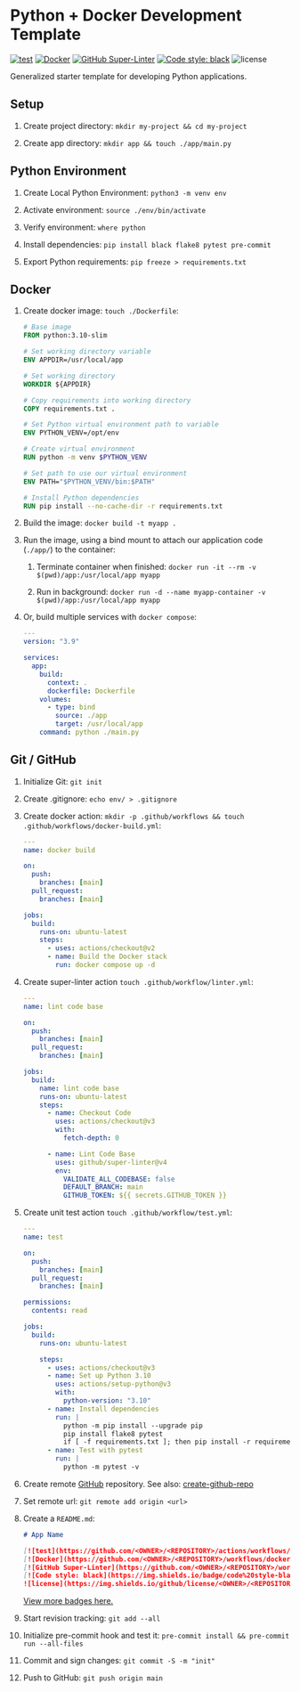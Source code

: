 # Python + Docker Development Template

[![test](https://github.com/geocoug/python-app-template/actions/workflows/test.yml/badge.svg)](https://github.com/geocoug/python-app-template/actions/workflows/test.yml)
[![Docker](https://github.com/geocoug/python-app-template/workflows/docker%20build/badge.svg)](https://github.com/geocoug/python-app-template/actions/workflows/docker-build.yml)
[![GitHub Super-Linter](https://github.com/geocoug/python-app-template/workflows/lint%20code%20base/badge.svg)](https://github.com/geocoug/python-app-template/actions/workflows/linter.yml)
[![Code style: black](https://img.shields.io/badge/code%20style-black-000000.svg)](https://github.com/psf/black)
![license](https://img.shields.io/github/license/geocoug/python-app-template)

Generalized starter template for developing Python applications.

## Setup

1. Create project directory: `mkdir my-project && cd my-project`

1. Create app directory: `mkdir app && touch ./app/main.py`

## Python Environment

1. Create Local Python Environment: `python3 -m venv env`

1. Activate environment: `source ./env/bin/activate`

1. Verify environment: `where python`

1. Install dependencies: `pip install black flake8 pytest pre-commit`

1. Export Python requirements: `pip freeze > requirements.txt`

## Docker

1. Create docker image: `touch ./Dockerfile`:

   ```dockerfile
   # Base image
   FROM python:3.10-slim

   # Set working directory variable
   ENV APPDIR=/usr/local/app

   # Set working directory
   WORKDIR ${APPDIR}

   # Copy requirements into working directory
   COPY requirements.txt .

   # Set Python virtual environment path to variable
   ENV PYTHON_VENV=/opt/env

   # Create virtual environment
   RUN python -m venv $PYTHON_VENV

   # Set path to use our virtual environment
   ENV PATH="$PYTHON_VENV/bin:$PATH"

   # Install Python dependencies
   RUN pip install --no-cache-dir -r requirements.txt
   ```

1. Build the image: `docker build -t myapp .`

1. Run the image, using a bind mount to attach our application code (`./app/`) to the container:

   1. Terminate container when finished: `docker run -it --rm -v $(pwd)/app:/usr/local/app myapp`

   1. Run in background: `docker run -d --name myapp-container -v $(pwd)/app:/usr/local/app myapp`

1. Or, build multiple services with `docker compose`:

   ```yaml
   ---
   version: "3.9"

   services:
     app:
       build:
         context: .
         dockerfile: Dockerfile
       volumes:
         - type: bind
           source: ./app
           target: /usr/local/app
       command: python ./main.py
   ```

## Git / GitHub

1. Initialize Git: `git init`

1. Create .gitignore: `echo env/ > .gitignore`

1. Create docker action: `mkdir -p .github/workflows && touch .github/workflows/docker-build.yml`:

   ```yml
   ---
   name: docker build

   on:
     push:
       branches: [main]
     pull_request:
       branches: [main]

   jobs:
     build:
       runs-on: ubuntu-latest
       steps:
         - uses: actions/checkout@v2
         - name: Build the Docker stack
           run: docker compose up -d
   ```

1. Create super-linter action `touch .github/workflow/linter.yml`:

   ```yml
   ---
   name: lint code base

   on:
     push:
       branches: [main]
     pull_request:
       branches: [main]

   jobs:
     build:
       name: lint code base
       runs-on: ubuntu-latest
       steps:
         - name: Checkout Code
           uses: actions/checkout@v3
           with:
             fetch-depth: 0

         - name: Lint Code Base
           uses: github/super-linter@v4
           env:
             VALIDATE_ALL_CODEBASE: false
             DEFAULT_BRANCH: main
             GITHUB_TOKEN: ${{ secrets.GITHUB_TOKEN }}
   ```

1. Create unit test action `touch .github/workflow/test.yml`:

   ```yml
   ---
   name: test

   on:
     push:
       branches: [main]
     pull_request:
       branches: [main]

   permissions:
     contents: read

   jobs:
     build:
       runs-on: ubuntu-latest

       steps:
         - uses: actions/checkout@v3
         - name: Set up Python 3.10
           uses: actions/setup-python@v3
           with:
             python-version: "3.10"
         - name: Install dependencies
           run: |
             python -m pip install --upgrade pip
             pip install flake8 pytest
             if [ -f requirements.txt ]; then pip install -r requirements.txt; fi
         - name: Test with pytest
           run: |
             python -m pytest -v
   ```

1. Create remote [GitHub](https://github.com) repository. See also: [create-github-repo](https://github.com/geocoug/create-github-repo)

1. Set remote url: `git remote add origin <url>`

1. Create a `README.md`:

   ```md
   # App Name

   [![test](https://github.com/<OWNER>/<REPOSITORY>/actions/workflows/tests.yml/badge.svg)](https://github.com/<OWNER>/<REPOSITORY>/actions/workflows/tests.yml)
   [![Docker](https://github.com/<OWNER>/<REPOSITORY>/workflows/docker%20build/badge.svg)](https://github.com/<OWNER>/<REPOSITORY>/actions/workflows/docker-build.yml)
   [![GitHub Super-Linter](https://github.com/<OWNER>/<REPOSITORY>/workflows/lint%20code%20base/badge.svg)](https://github.com/<OWNER>/<REPOSITORY>/actions/workflows/linter.yml)
   [![Code style: black](https://img.shields.io/badge/code%20style-black-000000.svg)](https://github.com/psf/black)
   ![license](https://img.shields.io/github/license/<OWNER>/<REPOSITORY>)
   ```

   [View more badges here.](https://shields.io/)

1. Start revision tracking: `git add --all`

1. Initialize pre-commit hook and test it: `pre-commit install && pre-commit run --all-files`

1. Commit and sign changes: `git commit -S -m "init"`

1. Push to GitHub: `git push origin main`
